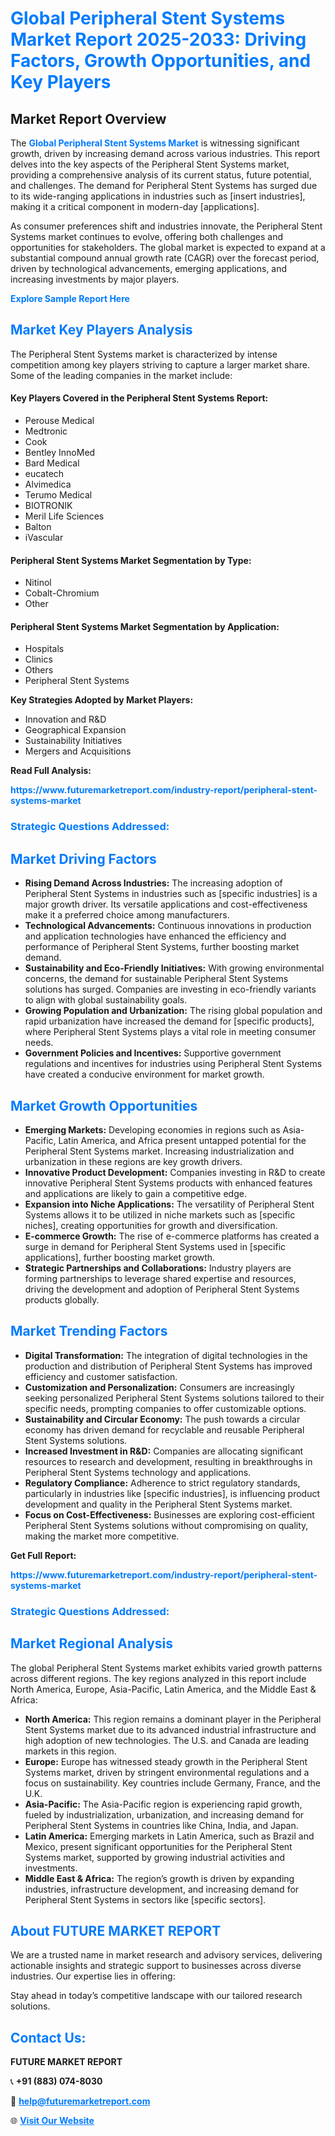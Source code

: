 <h1 style="color: #007BFF;">Global Peripheral Stent Systems Market Report 2025-2033: Driving Factors, Growth Opportunities, and Key Players</h1>

<section id="overview">
<h2>Market Report Overview</h2>
<p>The <a href="https://www.futuremarketreport.com/industry-report/peripheral-stent-systems-market" style="color: #007BFF; text-decoration: none;"><strong>Global Peripheral Stent Systems Market</strong></a> is witnessing significant growth, driven by increasing demand across various industries. This report delves into the key aspects of the Peripheral Stent Systems market, providing a comprehensive analysis of its current status, future potential, and challenges. The demand for Peripheral Stent Systems has surged due to its wide-ranging applications in industries such as [insert industries], making it a critical component in modern-day [applications].</p>
<p>As consumer preferences shift and industries innovate, the Peripheral Stent Systems market continues to evolve, offering both challenges and opportunities for stakeholders. The global market is expected to expand at a substantial compound annual growth rate (CAGR) over the forecast period, driven by technological advancements, emerging applications, and increasing investments by major players.</p>
</section>

<section id="overview">
<p><a href="https://www.futuremarketreport.com/request-sample/reportId=123317" style="color: #007BFF; text-decoration: none;"><strong>Explore Sample Report Here</strong></a></p>
</section>

<section id="key-players">
<h2 style="color: #007BFF;">Market Key Players Analysis</h2>
<p>The Peripheral Stent Systems market is characterized by intense competition among key players striving to capture a larger market share. Some of the leading companies in the market include:</p>
<h4>Key Players Covered in the Peripheral Stent Systems Report:</h4>
<ul><li>Perouse Medical</li><li>Medtronic</li><li>Cook</li><li>Bentley InnoMed</li><li>Bard Medical</li><li>eucatech</li><li>Alvimedica</li><li>Terumo Medical</li><li>BIOTRONIK</li><li>Meril Life Sciences</li><li>Balton</li><li>iVascular</li></ul>
<h4>Peripheral Stent Systems Market Segmentation by Type:</h4>
<ul><li>Nitinol</li><li>Cobalt-Chromium</li><li>Other</li></ul>

<h4>Peripheral Stent Systems Market Segmentation by Application:</h4>
<ul><li>Hospitals</li><li>Clinics</li><li>Others</li><li>Peripheral Stent Systems</li></ul>
<p><strong>Key Strategies Adopted by Market Players:</strong></p>
<ul>
<li>Innovation and R&D</li>
<li>Geographical Expansion</li>
<li>Sustainability Initiatives</li>
<li>Mergers and Acquisitions</li>
</ul>
</section>

<section>
<p><strong>Read Full Analysis: </strong></p><a href="https://www.futuremarketreport.com/industry-report/peripheral-stent-systems-market" style="color: #007BFF; text-decoration: none;"><strong>https://www.futuremarketreport.com/industry-report/peripheral-stent-systems-market</strong></a>
<h3 style="color: #007BFF;">Strategic Questions Addressed:</h3>
</section>

<section id="driving-factors">
<h2 style="color: #007BFF;">Market Driving Factors</h2>
<ul>
<li><strong>Rising Demand Across Industries:</strong> The increasing adoption of Peripheral Stent Systems in industries such as [specific industries] is a major growth driver. Its versatile applications and cost-effectiveness make it a preferred choice among manufacturers.</li>
<li><strong>Technological Advancements:</strong> Continuous innovations in production and application technologies have enhanced the efficiency and performance of Peripheral Stent Systems, further boosting market demand.</li>
<li><strong>Sustainability and Eco-Friendly Initiatives:</strong> With growing environmental concerns, the demand for sustainable Peripheral Stent Systems solutions has surged. Companies are investing in eco-friendly variants to align with global sustainability goals.</li>
<li><strong>Growing Population and Urbanization:</strong> The rising global population and rapid urbanization have increased the demand for [specific products], where Peripheral Stent Systems plays a vital role in meeting consumer needs.</li>
<li><strong>Government Policies and Incentives:</strong> Supportive government regulations and incentives for industries using Peripheral Stent Systems have created a conducive environment for market growth.</li>
</ul>
</section>

<section id="growth-opportunities">
<h2 style="color: #007BFF;">Market Growth Opportunities</h2>
<ul>
<li><strong>Emerging Markets:</strong> Developing economies in regions such as Asia-Pacific, Latin America, and Africa present untapped potential for the Peripheral Stent Systems market. Increasing industrialization and urbanization in these regions are key growth drivers.</li>
<li><strong>Innovative Product Development:</strong> Companies investing in R&D to create innovative Peripheral Stent Systems products with enhanced features and applications are likely to gain a competitive edge.</li>
<li><strong>Expansion into Niche Applications:</strong> The versatility of Peripheral Stent Systems allows it to be utilized in niche markets such as [specific niches], creating opportunities for growth and diversification.</li>
<li><strong>E-commerce Growth:</strong> The rise of e-commerce platforms has created a surge in demand for Peripheral Stent Systems used in [specific applications], further boosting market growth.</li>
<li><strong>Strategic Partnerships and Collaborations:</strong> Industry players are forming partnerships to leverage shared expertise and resources, driving the development and adoption of Peripheral Stent Systems products globally.</li>
</ul>
</section>

<section id="trending-factors">
<h2 style="color: #007BFF;">Market Trending Factors</h2>
<ul>
<li><strong>Digital Transformation:</strong> The integration of digital technologies in the production and distribution of Peripheral Stent Systems has improved efficiency and customer satisfaction.</li>
<li><strong>Customization and Personalization:</strong> Consumers are increasingly seeking personalized Peripheral Stent Systems solutions tailored to their specific needs, prompting companies to offer customizable options.</li>
<li><strong>Sustainability and Circular Economy:</strong> The push towards a circular economy has driven demand for recyclable and reusable Peripheral Stent Systems solutions.</li>
<li><strong>Increased Investment in R&D:</strong> Companies are allocating significant resources to research and development, resulting in breakthroughs in Peripheral Stent Systems technology and applications.</li>
<li><strong>Regulatory Compliance:</strong> Adherence to strict regulatory standards, particularly in industries like [specific industries], is influencing product development and quality in the Peripheral Stent Systems market.</li>
<li><strong>Focus on Cost-Effectiveness:</strong> Businesses are exploring cost-efficient Peripheral Stent Systems solutions without compromising on quality, making the market more competitive.</li>
</ul>
</section>

<section>
<p><strong>Get Full Report: </strong></p><a href="https://www.futuremarketreport.com/industry-report/peripheral-stent-systems-market" style="color: #007BFF; text-decoration: none;"><strong>https://www.futuremarketreport.com/industry-report/peripheral-stent-systems-market</strong></a>
<h3 style="color: #007BFF;">Strategic Questions Addressed:</h3>
</section>


<section id="regional-analysis">
<h2 style="color: #007BFF;">Market Regional Analysis</h2>
<p>The global Peripheral Stent Systems market exhibits varied growth patterns across different regions. The key regions analyzed in this report include North America, Europe, Asia-Pacific, Latin America, and the Middle East & Africa:</p>
<ul>
<li><strong>North America:</strong> This region remains a dominant player in the Peripheral Stent Systems market due to its advanced industrial infrastructure and high adoption of new technologies. The U.S. and Canada are leading markets in this region.</li>
<li><strong>Europe:</strong> Europe has witnessed steady growth in the Peripheral Stent Systems market, driven by stringent environmental regulations and a focus on sustainability. Key countries include Germany, France, and the U.K.</li>
<li><strong>Asia-Pacific:</strong> The Asia-Pacific region is experiencing rapid growth, fueled by industrialization, urbanization, and increasing demand for Peripheral Stent Systems in countries like China, India, and Japan.</li>
<li><strong>Latin America:</strong> Emerging markets in Latin America, such as Brazil and Mexico, present significant opportunities for the Peripheral Stent Systems market, supported by growing industrial activities and investments.</li>
<li><strong>Middle East & Africa:</strong> The region’s growth is driven by expanding industries, infrastructure development, and increasing demand for Peripheral Stent Systems in sectors like [specific sectors].</li>
</ul>
</section>

<footer>
<h2 style="color: #007BFF;">About FUTURE MARKET REPORT</h2>
<p>We are a trusted name in market research and advisory services, delivering actionable insights and strategic support to businesses across diverse industries. Our expertise lies in offering:</p>

<p>Stay ahead in today’s competitive landscape with our tailored research solutions.</p>

<h2 style="color: #007BFF;">Contact Us:</h2>
<p><strong>FUTURE MARKET REPORT</strong></p>
<p>📞 <strong>+91 (883) 074-8030</strong></p>
<p>📧 <strong><a href="mailto:help@futuremarketreport.com" style="color: #007BFF;">help@futuremarketreport.com</a></strong></p>
<p>🌐 <strong><a href="https://www.futuremarketreport.com/" style="color: #007BFF;">Visit Our Website</a></strong></p>
</footer>